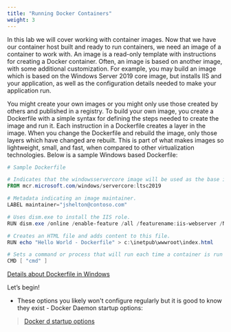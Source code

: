 ```yaml
---
title: "Running Docker Containers"
weight: 3
---
```


In this lab we will cover working with container images.  Now that we have our container host built and ready to run containers, we need an image of a container to work with. An image is a read-only template with instructions for creating a Docker container. Often, an image is based on another image, with some additional customization. For example, you may build an image which is based on the Windows Server 2019 core image, but installs IIS and your application, as well as the configuration details needed to make your application run.

You might create your own images or you might only use those created by others and published in a registry. To build your own image, you create a Dockerfile with a simple syntax for defining the steps needed to create the image and run it. Each instruction in a Dockerfile creates a layer in the image. When you change the Dockerfile and rebuild the image, only those layers which have changed are rebuilt. This is part of what makes images so lightweight, small, and fast, when compared to other virtualization technologies.  Below is a sample Windows based Dockerfile:

```powershell
# Sample Dockerfile

# Indicates that the windowsservercore image will be used as the base image.
FROM mcr.microsoft.com/windows/servercore:ltsc2019

# Metadata indicating an image maintainer.
LABEL maintainer="jshelton@contoso.com"

# Uses dism.exe to install the IIS role.
RUN dism.exe /online /enable-feature /all /featurename:iis-webserver /NoRestart

# Creates an HTML file and adds content to this file.
RUN echo "Hello World - Dockerfile" > c:\inetpub\wwwroot\index.html

# Sets a command or process that will run each time a container is run from the new image.
CMD [ "cmd" ]
```
[Details about Dockerfile in Windows](https://docs.microsoft.com/en-us/virtualization/windowscontainers/manage-docker/manage-windows-dockerfile)

Let’s begin!

* These options you likely won't configure regularly but it is good to know they exist - Docker Daemon startup options:

> [Docker d startup options](https://docs.docker.com/engine/reference/commandline/dockerd/)

